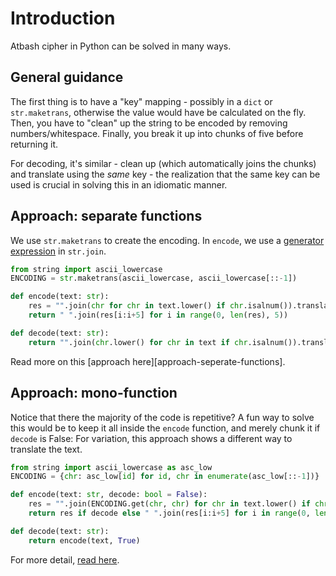 # Introduction
Atbash cipher in Python can be solved in many ways.  

## General guidance
The first thing is to have a "key" mapping - possibly in a `dict` or `str.maketrans`, otherwise the value would have be calculated on the fly.
Then, you have to "clean" up the string to be encoded by removing numbers/whitespace.
Finally, you break it up into chunks of five before returning it.

For decoding, it's similar - clean up (which automatically joins the chunks) and translate using the _same_ key - the realization that the same key can be used is crucial in solving this in an idiomatic manner.

## Approach: separate functions
We use `str.maketrans` to create the encoding. 
In `encode`, we use a [generator expression][generator expression] in `str.join`.
```python
from string import ascii_lowercase
ENCODING = str.maketrans(ascii_lowercase, ascii_lowercase[::-1])

def encode(text: str):
    res = "".join(chr for chr in text.lower() if chr.isalnum()).translate(ENCODING)
    return " ".join(res[i:i+5] for i in range(0, len(res), 5))

def decode(text: str):
    return "".join(chr.lower() for chr in text if chr.isalnum()).translate(ENCODING)
```
Read more on this [approach here][approach-seperate-functions].

## Approach: mono-function
Notice that there the majority of the code is repetitive? 
A fun way to solve this would be to keep it all inside the `encode` function, and merely chunk it if `decode` is False:
For variation, this approach shows a different way to translate the text.
```python
from string import ascii_lowercase as asc_low
ENCODING = {chr: asc_low[id] for id, chr in enumerate(asc_low[::-1])}

def encode(text: str, decode: bool = False):
    res = "".join(ENCODING.get(chr, chr) for chr in text.lower() if chr.isalnum())
    return res if decode else " ".join(res[i:i+5] for i in range(0, len(res), 5))

def decode(text: str):
    return encode(text, True)
```
For more detail, [read here][approach-mono-function].

[approach-separate-functions]: https://exercism.org/tracks/python/exercises/atbash-cipher/approaches/separate-functions
[approach-mono-function]: https://exercism.org/tracks/python/exercises/atbash-cipher/approaches/mono-function
[generator expression]: https://www.programiz.com/python-programming/generator

